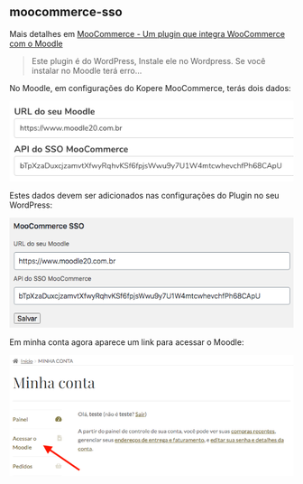 ## moocommerce-sso

Mais detalhes em [MooCommerce - Um plugin que integra WooCommerce com o Moodle](https://www.eduardokraus.com/moocommerce)

> Este plugin é do WordPress, Instale ele no Wordpress. Se você instalar no Moodle terá erro...

No Moodle, em configurações do Kopere MooCommerce, terás dois dados:  

![Print 1](https://raw.githubusercontent.com/EduardoKrausME/wordpress-moocommerce_sso/master/print/print_1.png)

Estes dados devem ser adicionados nas configurações do Plugin no seu WordPress:

![Print 2](https://raw.githubusercontent.com/EduardoKrausME/wordpress-moocommerce_sso/master/print/print_2.png)

Em minha conta agora aparece  um link para acessar o Moodle:

![Print 3](https://raw.githubusercontent.com/EduardoKrausME/wordpress-moocommerce_sso/master/print/print_3.png)